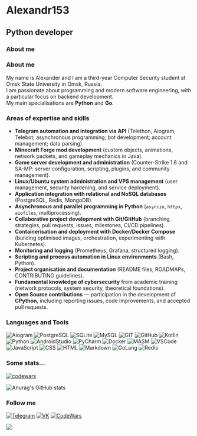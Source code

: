 # Alexandr153

## Python developer

### About me

### About me
My name is Alexander and I am a third-year Computer Security student at Omsk State University in Omsk, Russia.  
I am passionate about programming and modern software engineering, with a particular focus on backend development.  
My main specialisations are **Python** and **Go**. 

### Areas of expertise and skills

- **Telegram automation and integration via API** (Telethon, Aiogram, Telebot; asynchronous programming; bot development; account management; data parsing).
- **Minecraft Forge mod development** (custom objects, animations, network packets, and gameplay mechanics in Java).
- **Game server development and administration** (Counter-Strike 1.6 and SA-MP: server configuration, scripting, plugins, and community management).
- **Linux/Ubuntu system administration and VPS management** (user management, security hardening, and service deployment).
- **Application integration with relational and NoSQL databases** (PostgreSQL, Redis, MongoDB).
- **Asynchronous and parallel programming in Python** (`asyncio`, `httpx`, `aiofiles`, multiprocessing).
- **Collaborative project development with Git/GitHub** (branching strategies, pull requests, issues, milestones, CI/CD pipelines).
- **Containerisation and deployment with Docker/Docker Compose** (building optimised images, orchestration, experimenting with Kubernetes).
- **Monitoring and logging** (Prometheus, Grafana, structured logging).
- **Scripting and process automation in Linux environments** (Bash, Python).
- **Project organisation and documentation** (README files, ROADMAPs, CONTRIBUTING guidelines).
- **Fundamental knowledge of cybersecurity** from academic training (network protocols, system security, theoretical foundations).
- **Open Source contributions** — participation in the development of **CPython**, including reporting issues, code improvements, and accepted pull requests.


  

### Languages and Tools
![Aiogram](https://img.shields.io/badge/-Aiogram-black?style=for-the-badge&logo=telegram)
![PostgreSQL](https://img.shields.io/badge/-PostgreSQL-black?style=for-the-badge&logo=postgresql)
![SQLite](https://img.shields.io/badge/-SQLite-black?style=for-the-badge&logo=Sqlite)
![MySQL](https://img.shields.io/badge/-MySQL-black?style=for-the-badge&logo=mysql)
![GIT](https://img.shields.io/badge/-GIT-black?style=for-the-badge&logo=GIT)
![GitHub](https://img.shields.io/badge/-GitHub-black?style=for-the-badge&logo=github)
![Kotlin](https://img.shields.io/badge/-Kotlin-black?style=for-the-badge&logo=kotlin)
![Python](https://img.shields.io/badge/-Python-black?style=for-the-badge&logo=python)
![AndroidStudio](https://img.shields.io/badge/-Android_Studio-black?style=for-the-badge&logo=androidstudio)
![PyCharm](https://img.shields.io/badge/-PyCharm-black?style=for-the-badge&logo=pycharm)
![Docker](https://img.shields.io/badge/-Docker-black?style=for-the-badge&logo=docker)
![MASM](https://img.shields.io/badge/-Assembler-black?style=for-the-badge&logo=microsoft)
![VSCode](https://img.shields.io/badge/-VScode-black?style=for-the-badge&logo=visualstudio)
![JavaScript](https://img.shields.io/badge/-JavaScript-black?style=for-the-badge&logo=javascript)
![CSS](https://img.shields.io/badge/-CSS-black?style=for-the-badge&logo=)
![HTML](https://img.shields.io/badge/-Html-black?style=for-the-badge&logo=html)
![Markdown](https://img.shields.io/badge/-Markdown-black?style=for-the-badge&logo=markdown)
![GoLang](https://img.shields.io/badge/-Go-black?style=for-the-badge&logo=go)
![Redis](https://img.shields.io/badge/-Redis-black?style=for-the-badge&logo=redis)




### Some stats...
[![codewars](https://www.codewars.com/users/Alexandr153/badges/large)](https://www.codewars.com/users/Alexandr153)   

![Anurag's GitHub stats](https://github-readme-stats.vercel.app/api?username=Alexandr153&show_icons=true&theme=slateorange)



### Follow me

[![Telegram](https://img.shields.io/badge/-Telegram-black?style=for-the-badge&logo=telegram)](https://t.me/Sashkald)
[![VK](https://img.shields.io/badge/-VK-black?style=for-the-badge&logo=vk)](https://vk.com/nirvanainomsk)
[![CodeWars](https://img.shields.io/badge/-CodeWars-black?style=for-the-badge&logo=codewars)](https://www.codewars.com/users/sashok123)


![](https://komarev.com/ghpvc/?username=your-github-Alexandr153)

